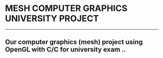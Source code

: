 # MESH COMPUTER GRAPHICS UNIVERSITY PROJECT
---
## Our computer graphics (mesh) project using OpenGL with C/C   for university exam ..